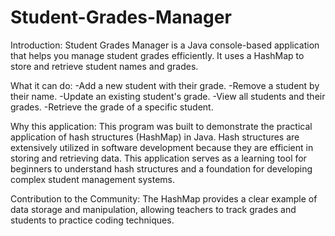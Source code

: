 # Student-Grades-Manager
Introduction:
Student Grades Manager is a Java console-based application that helps you manage student grades efficiently. It uses a HashMap to store and retrieve student names and grades.

What it can do:
-Add a new student with their grade.
-Remove a student by their name.
-Update an existing student's grade.
-View all students and their grades.
-Retrieve the grade of a specific student.

Why this application:
This program was built to demonstrate the practical application of hash structures (HashMap) in Java. Hash structures are extensively utilized in software development because they are efficient in storing and retrieving data. This application serves as a learning tool for beginners to understand hash structures and a foundation for developing complex student management systems.

Contribution to the Community:
The HashMap provides a clear example of data storage and manipulation, allowing teachers to track grades and students to practice coding techniques.
